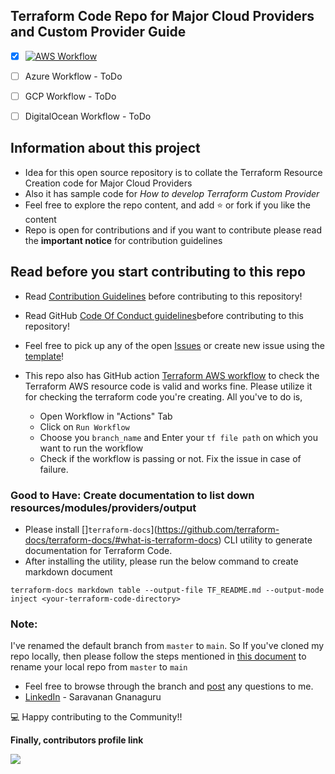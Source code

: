 ## Terraform Code Repo for Major Cloud Providers and Custom Provider Guide

- [x] [![AWS Workflow](https://github.com/chefgs/terraform_repo/actions/workflows/tf_code_validation_aws.yml/badge.svg)](https://github.com/chefgs/terraform_repo/actions/workflows/tf_code_validation_aws.yml)
- [ ] Azure Workflow - ToDo
- [ ] GCP Workflow - ToDo
- [ ] DigitalOcean Workflow - ToDo


## Information about this project
- Idea for this open source repository is to collate the Terraform Resource Creation code for Major Cloud Providers
- Also it has sample code for *How to develop Terraform Custom Provider*
- Feel free to explore the repo content, and add :star: or fork if you like the content
- Repo is open for contributions and if you want to contribute please read the **important notice** for contribution guidelines

## Read before you start contributing to this repo
- Read [Contribution Guidelines](./CONTRIBUTING.md) before contributing to this repository!

- Read GitHub [Code Of Conduct guidelines](./CODE_OF_CONDUCT.md)before contributing to this repository!

- Feel free to pick up any of the open [Issues](https://github.com/chefgs/terraform_repo/issues) or create new issue using the [template](https://github.com/chefgs/terraform_repo/issues/new/choose)!

- This repo also has GitHub action [Terraform AWS workflow](https://github.com/chefgs/terraform_repo/actions/workflows/tf_code_validation.yml) to check the Terraform AWS resource code is valid and works fine. Please utilize it for checking the terraform code you're creating. All you've to do is,
  - Open Workflow in "Actions" Tab
  - Click on `Run Workflow`
  - Choose you `branch_name` and Enter your `tf file path` on which you want to run the workflow
  - Check if the workflow is passing or not. Fix the issue in case of failure.

### Good to Have: Create documentation to list down resources/modules/providers/output
- Please install []`terraform-docs`](https://github.com/terraform-docs/terraform-docs/#what-is-terraform-docs) CLI utility to generate documentation for Terraform Code.
- After installing the utility, please run the below command to create markdown document
```
terraform-docs markdown table --output-file TF_README.md --output-mode inject <your-terraform-code-directory>
```

### Note: 
I've renamed the default branch from `master` to `main`. So If you've cloned my repo locally, then please follow the steps mentioned in [this document](https://dev.to/chefgs/git-101-rename-default-branch-from-master-to-main-5bf4#steps-to-rename-the-other-users-local-repo) to rename your local repo from `master` to `main`

- Feel free to browse through the branch and [post](mailto:g.gsaravanan@gmail.com) any questions to me.
- [LinkedIn](https://www.linkedin.com/in/saravanan-gnanaguru-1941a919/) - Saravanan Gnanaguru

:computer: Happy contributing to the Community!!

**Finally, contributors profile link**

<a href="https://github.com/chefgs/terraform_repo/graphs/contributors">
 <img src="https://contrib.rocks/image?repo=chefgs/terraform_repo" />
</a>
